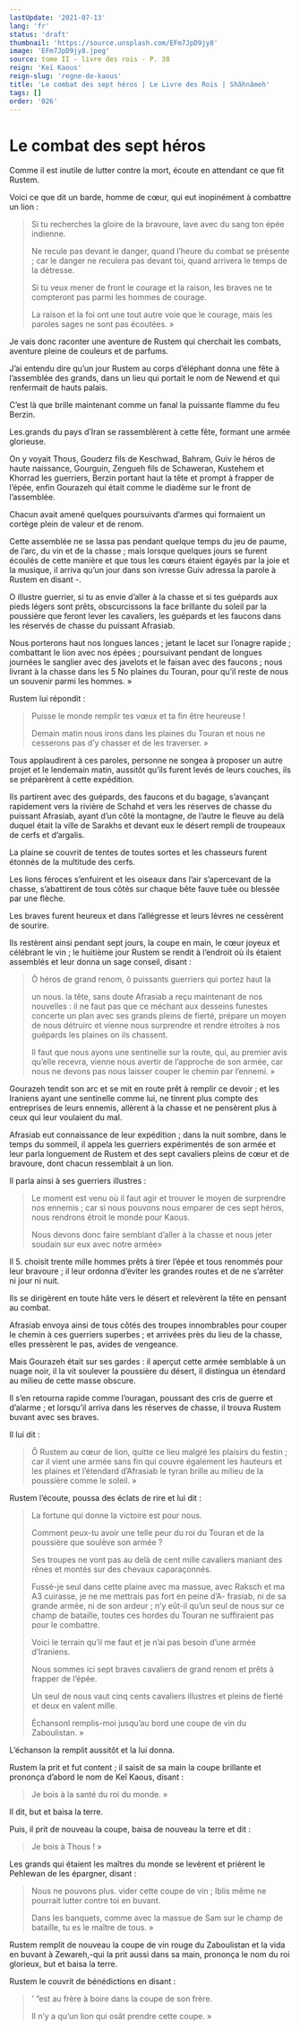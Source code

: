 ```yaml
---
lastUpdate: '2021-07-13'
lang: 'fr'
status: 'draft'
thumbnail: 'https://source.unsplash.com/EFm7JpD9jy8'
image: 'EFm7JpD9jy8.jpeg'
source: tome II - livre des rois - P. 38
reign: 'Keï Kaous'
reign-slug: 'regne-de-kaous'
title: 'Le combat des sept héros | Le Livre des Rois | Shâhnâmeh'
tags: []
order: '026'
---
```


<!-- LTeX: language=fr -->

# Le combat des sept héros

Comme il est inutile de lutter contre la mort, écoute en attendant ce que fit Rustem.

Voici ce que dit un barde, homme de cœur, qui eut inopinément à combattre un lion :

> Si tu recherches la gloire de la bravoure, lave avec du sang ton épée indienne.
>
> Ne recule pas devant le danger, quand l’heure du combat se présente ; car le danger ne reculera pas devant toi, quand arrivera le temps de la détresse.
>
> Si tu veux mener de front le courage et la raison, les braves ne te compteront pas parmi les hommes de courage.
>
> La raison et la foi ont une tout autre voie que le courage, mais les paroles sages ne sont pas écoutées. »

Je vais donc raconter une aventure de Rustem qui cherchait les combats, aventure pleine de couleurs et de parfums.

J’ai entendu dire qu’un jour Rustem au corps d’éléphant donna une fête à l’assemblée des grands, dans un lieu qui portait le nom de Newend et qui renfermait de hauts palais.

C’est là que brille maintenant comme un fanal la puissante flamme du feu Berzin.

Les.grands du pays d’Iran se rassemblèrent à cette fête, formant une armée glorieuse.

On y voyait Thous, Gouderz fils de Keschwad, Bahram, Guiv le héros de haute naissance, Gourguin, Zengueh fils de Schaweran, Kustehem et Khorrad les guerriers, Berzin portant haut la tête et prompt à frapper de l’épée, enfin Gourazeh qui était comme le diadème sur le front de l’assemblée.

Chacun avait amené quelques poursuivants d’armes qui formaient un cortège plein de valeur et de renom.

Cette assemblée ne se lassa pas pendant quelque temps du jeu de paume, de l’arc, du vin et de la chasse ; mais lorsque quelques jours se furent écoulés de cette manière et que tous les cœurs étaient égayés par la joie et la musique, il arriva qu’un jour dans son ivresse Guiv adressa la parole à Rustem en disant -.

O illustre guerrier, si tu as envie d’aller à la chasse et si tes guépards aux pieds légers sont prêts, obscurcissons la face brillante du soleil par la poussière que feront lever les cavaliers, les guépards et les faucons dans les réservés de chasse du puissant Afrasiab.

Nous porterons haut nos longues lances ; jetant le lacet sur l’onagre rapide ; combattant le lion avec nos épées ; poursuivant pendant de longues journées le sanglier avec des javelots et le faisan avec des faucons ; nous livrant à la chasse dans les 5 No plaines du Touran, pour qu’il reste de nous un souvenir parmi les hommes. »

Rustem lui répondit :

> Puisse le monde remplir tes vœux et ta fin être heureuse !
>
> Demain matin nous irons dans les plaines du Touran et nous ne cesserons pas d’y chasser et de les traverser. »

Tous applaudirent à ces paroles, personne ne songea à proposer un autre projet et le lendemain matin, aussitôt qu’ils furent levés de leurs couches, ils se préparèrent à cette expédition.

Ils partirent avec des guépards, des faucons et du bagage, s’avançant rapidement vers la rivière de Schahd et vers les réserves de chasse du puissant Afrasiab, ayant d’un côté la montagne, de l’autre le fleuve au delà duquel était la ville de Sarakhs et devant eux le désert rempli de troupeaux de cerfs et d’argalis.

La plaine se couvrit de tentes de toutes sortes et les chasseurs furent étonnés de la multitude des cerfs.

Les lions féroces s’enfuirent et les oiseaux dans l’air s’apercevant de la chasse, s’abattirent de tous côtés sur chaque bête fauve tuée ou blessée par une flèche.

Les braves furent heureux et dans l’allégresse et leurs lèvres ne cessèrent de sourire.

Ils restèrent ainsi pendant sept jours, la coupe en main, le cœur joyeux et célébrant le vin ; le huitième jour Rustem se rendit à l’endroit où ils étaient assemblés et leur donna un sage conseil, disant :

> Ô héros de grand renom, ô puissants guerriers qui portez haut la
>
> un nous. la tête, sans doute Afrasiab a reçu maintenant de nos nouvelles : il ne faut pas que ce méchant aux desseins funestes concerte un plan avec ses grands pleins de fierté, prépare un moyen de nous détruirc et vienne nous surprendre et rendre étroites à nos guépards les plaines on ils chassent.
>
> Il faut que nous ayons une sentinelle sur la route, qui, au premier avis qu’elle recevra, vienne nous avertir de l’approche de son armée, car nous ne devons pas nous laisser couper le chemin par l’ennemi. »

Gourazeh tendit son arc et se mit en route prêt à remplir ce devoir ; et les Iraniens ayant une sentinelle comme lui, ne tinrent plus compte des entreprises de leurs ennemis, allèrent à la chasse et ne pensèrent plus à ceux qui leur voulaient du mal.

Afrasiab eut connaissance de leur expédition ; dans la nuit sombre, dans le temps du sommeil, il appela les guerriers expérimentés de son armée et leur parla longuement de Rustem et des sept cavaliers pleins de cœur et de bravoure, dont chacun ressemblait à un lion.

Il parla ainsi à ses guerriers illustres :

> Le moment est venu où il faut agir et trouver le moyen de surprendre nos ennemis ; car si nous pouvons nous emparer de ces sept héros, nous rendrons étroit le monde pour Kaous.
>
> Nous devons donc faire semblant d’aller à la chasse et nous jeter soudain sur eux avec notre armée»

Il 5. choisit trente mille hommes prêts à tirer l’épée et tous renommés pour leur bravoure ; il leur ordonna d’éviter les grandes routes et de ne s’arrêter ni jour ni nuit.

Ils se dirigèrent en toute hâte vers le désert et relevèrent la tête en pensant au combat.

Afrasiab envoya ainsi de tous côtés des troupes innombrables pour couper le chemin à ces guerriers superbes ; et arrivées près du lieu de la chasse, elles pressèrent le pas, avides de vengeance.

Mais Gourazeh était sur ses gardes : il aperçut cette armée semblable à un nuage noir, il la vit soulever la poussière du désert, il distingua un étendard au milieu de cette masse obscure.

Il s’en retourna rapide comme l’ouragan, poussant des cris de guerre et d’alarme ; et lorsqu’il arriva dans les réserves de chasse, il trouva Rustem buvant avec ses braves.

Il lui dit :

> Ô Rustem au cœur de lion, quitte ce lieu malgré les plaisirs du festin ; car il vient une armée sans fin qui couvre également les hauteurs et les plaines et l’étendard d’Afrasiab le tyran brille au milieu de la poussière comme le soleil. »

Rustem l’écoute, poussa des éclats de rire et lui dit :

> La fortune qui donne la victoire est pour nous.
>
> Comment peux-tu avoir une telle peur du roi du Touran et de la poussière que soulève son armée ?
>
> Ses troupes ne vont pas au delà de cent mille cavaliers maniant des rênes et montés sur des chevaux caparaçonnés.
>
> Fussé-je seul dans cette plaine avec ma massue, avec Raksch et ma A3 cuirasse, je ne me mettrais pas fort en peine d’A-
frasiab, ni de sa grande armée, ni de son ardeur ; n’y eût-il qu’un seul de nous sur ce champ de bataille, toutes ces hordes du Touran ne suffiraient pas pour le combattre.
>
> Voici le terrain qu’il me faut et je n’ai pas besoin d’une armée d’Iraniens.
>
> Nous sommes ici sept braves cavaliers de grand renom et prêts à frapper de l’épée.
>
> Un seul de nous vaut cinq cents cavaliers illustres et pleins de fierté et deux en valent mille.
>
> Échansonl remplis-moi jusqu’au bord une coupe de vin du Zaboulistan. »

L’échanson la remplit aussitôt et la lui donna.

Rustem la prit et fut content ; il saisit de sa main la coupe brillante et prononça d’abord le nom de Keî
Kaous, disant :

> Je bois à la santé du roi du monde. »

Il dit, but et baisa la terre.

Puis, il prit de nouveau la coupe, baisa de nouveau la terre et dit :

> Je bois à Thous ! »

Les grands qui étaient les maîtres du monde se levèrent et prièrent le Pehlewan de les épargner, disant :

> Nous ne pouvons plus. vider cette coupe de vin ; Iblis même ne pourrait lutter contre toi en buvant.
>
> Dans les banquets, comme avec la massue de Sam sur le champ de bataille, tu es le maître de tous. »

Rustem remplit de nouveau la coupe de vin rouge du Zaboulistan et la vida en buvant à Zewareh,-qui la prit aussi dans sa main, prononça le nom du roi glorieux, but et baisa la terre.

Rustem le couvrit de bénédictions en disant :

> ’ ”est au frère à boire dans la coupe de son frère.
>
> Il n’y a qu’un lion qui osât prendre cette coupe. »
